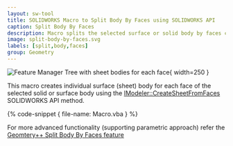 ```yaml
---
layout: sw-tool
title: SOLIDWORKS Macro to Split Body By Faces using SOLIDWORKS API
caption: Split Body By Faces
description: Macro splits the selected surface or solid body by faces creating individual sheet body for each face using SOLIDWORKS API
image: split-body-by-faces.svg
labels: [split,body,faces]
group: Geometry
---
```

![Feature Manager Tree with sheet bodies for each face](feature-manager-tree-split-faces.png){ width=250 }

This macro creates individual surface (sheet) body for each face of the selected solid or surface body using the [IModeler::CreateSheetFromFaces](https://help.solidworks.com/2018/english/api/sldworksapi/solidworks.interop.sldworks~solidworks.interop.sldworks.imodeler~createsheetfromfaces.html) SOLIDWORKS API method.

{% code-snippet { file-name: Macro.vba } %}

For more advanced functionality (supporting parametric approach) refer the [Geomtery++ Split Body By Faces feature](/labs/solidworks/geometry-plus-plus/user-guide/split-body-by-faces/)
